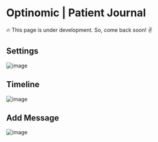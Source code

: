 # Optinomic | Patient Journal

:fire:  This page is under development.  So, come back soon! :v:  


## Settings

![image](http://doc.optinomic.org/images/patient_journal_settings.png)


## Timeline

![image](http://doc.optinomic.org/images/patient_journal_timeline.png)


## Add Message

![image](http://doc.optinomic.org/images/patient_journal_add_message.png)
